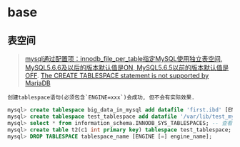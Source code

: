 # base
## 表空间
> [mysql通过配置项：innodb_file_per_table指定MySQL使用独立表空间, MySQL5.6.6及以后的版本默认值是ON, MySQL5.6.5以前的版本默认值是OFF](http://uusama.com/922.html).
> [The CREATE TABLESPACE statement is not supported by MariaDB](https://mariadb.com/kb/en/create-tablespace/)

	创建tablespace语句(必须包含`ENGINE=xxx`)会成功, 但不会有实际效果.

```sql
mysql> create tablespace big_data_in_mysql add datafile 'first.ibd' [ENGINE [=] engine_name]; -- 未指定存储目录, 所以使用默认存储路径. 这个表空间所对应的元数据存放在first.ibd这个文件中
mysql> create tablespace test_tablespace add datafile '/var/lib/test_mysql_tablespace/first.ibd';
mysql> select * from information_schema.INNODB_SYS_TABLESPACES; -- 查看表空间
mysql> create table t2(c1 int primary key) tablespace test_tablespace;
mysql> DROP TABLESPACE tablespace_name [ENGINE [=] engine_name];
```